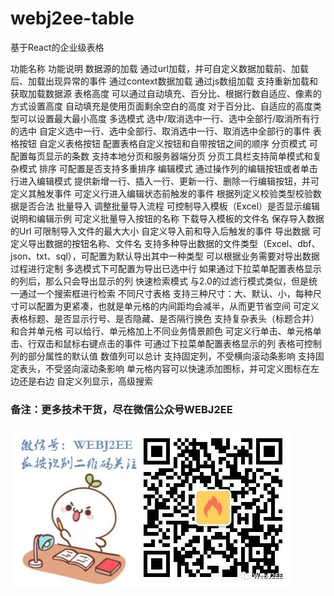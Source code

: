 # webj2ee-table
基于React的企业级表格



功能名称	功能说明
数据源的加载	通过url加载，并可自定义数据加载前、加载后、加载出现异常的事件
通过context数据加载
通过js数组加载
支持重新加载和获取加载数据源
表格高度	可以通过自动填充、百分比、根据行数自适应、像素的方式设置高度
自动填充是使用页面剩余空白的高度
对于百分比、自适应的高度类型可以设置最大最小高度
多选模式	选中/取消选中一行、选中全部行/取消所有行的选中
自定义选中一行、选中全部行、取消选中一行、取消选中全部行的事件
表格按钮	自定义表格按钮
配置表格自定义按钮和自带按钮之间的顺序
分页模式	可配置每页显示的条数
支持本地分页和服务器端分页
分页工具栏支持简单模式和复杂模式
排序	可配置是否支持多重排序
编辑模式	通过操作列的编辑按钮或者单击行进入编辑模式
提供新增一行、插入一行、更新一行、删除一行编辑按钮，并可定义其触发事件
可定义行进入编辑状态前触发的事件
根据列定义校验类型校验数据是否合法
批量导入	调整批量导入流程
可控制导入模板（Excel）是否显示编辑说明和编辑示例
可定义批量导入按钮的名称
下载导入模板的文件名
保存导入数据的Url
可限制导入文件的最大大小
自定义导入前和导入后触发的事件
导出数据	可定义导出数据的按钮名称、文件名
支持多种导出数据的文件类型（Excel、dbf、json、txt、sql），可配置为默认导出其中一种类型
可以根据业务需要对导出数据过程进行定制
多选模式下可配置为导出已选中行
如果通过下拉菜单配置表格显示的列后，那么只会导出显示的列
快速检索模式	与2.0的过滤行模式类似，但是统一通过一个搜索框进行检索
不同尺寸表格	支持三种尺寸：大、默认、小，每种尺寸可以配置为更紧凑，也就是单元格的内间距均会减半，从而更节省空间
可定义表格标题、是否显示行号、是否隐藏、是否隔行换色
支持复杂表头（标题合并）和合并单元格
可以给行、单元格加上不同业务情景颜色
可定义行单击、单元格单击、行双击和鼠标右键点击的事件
可通过下拉菜单配置表格显示的列
表格可控制列的部分属性的默认值
数值列可以总计
支持固定列，不受横向滚动条影响 
支持固定表头，不受竖向滚动条影响
单元格内容可以快速添加图标，并可定义图标在左边还是右边
自定义列显示，高级搜索



### 备注：更多技术干货，尽在微信公众号WEBJ2EE
![WEBJ2EE](./webj2ee-logo.jpg)
